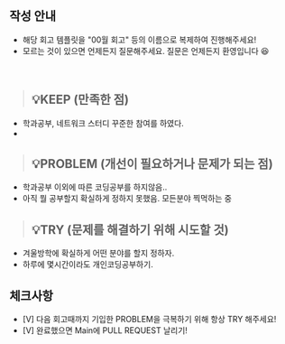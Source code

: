 ## 작성 안내
- 해당 회고 템플릿을 "00월 회고" 등의 이름으로 복제하여 진행해주세요!
- 모르는 것이 있으면 언제든지 질문해주세요. 질문은 언제든지 환영입니다 😆

<br>

> ## 💡KEEP (만족한 점)
- 학과공부, 네트워크 스터디 꾸준한 참여를 하였다.
- 

> ## 💡PROBLEM (개선이 필요하거나 문제가 되는 점)
- 학과공부 이외에 따른 코딩공부를 하지않음.. 
- 아직 뭘 공부할지 확실하게 정하지 못했음. 모든분야 찍먹하는 중

> ## 💡TRY (문제를 해결하기 위해 시도할 것)
- 겨울방학에 확실하게 어떤 분야를 할지 정하자.  
- 하루에 몇시간이라도 개인코딩공부하기.

## 체크사항
- [V] 다음 회고때까지 기입한 PROBLEM을 극복하기 위해 항상 TRY 해주세요!
- [V] 완료했으면 Main에 PULL REQUEST 날리기!
